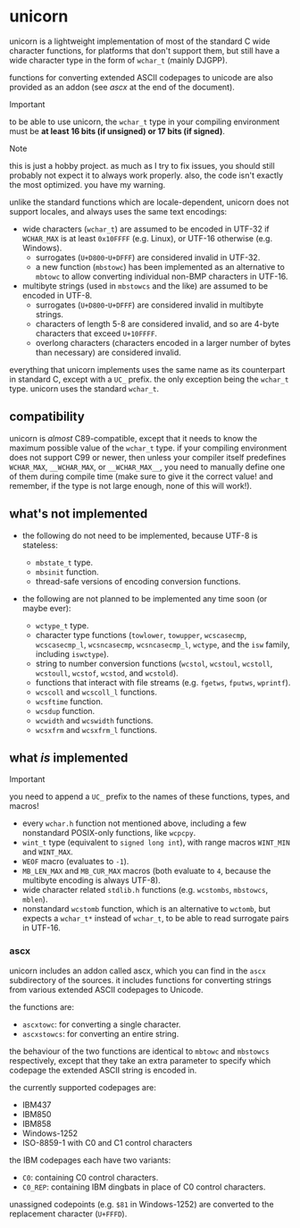# unicorn

unicorn is a lightweight implementation of most of the standard C wide character functions, for platforms that don't support them, but still have a wide character type in the form of `wchar_t` (mainly DJGPP).

functions for converting extended ASCII codepages to unicode are also provided as an addon (see *ascx* at the end of the document).

> [!IMPORTANT]
> to be able to use unicorn, the `wchar_t` type in your compiling environment must be **at least 16 bits (if unsigned) or 17 bits (if signed)**.

> [!NOTE]
> this is just a hobby project.
> as much as I try to fix issues, you should still probably not expect it to always work properly.
> also, the code isn't exactly the most optimized. you have my warning.

unlike the standard functions which are locale-dependent, unicorn does not support locales, and always uses the same text encodings:

* wide characters (`wchar_t`) are assumed to be encoded in UTF-32 if `WCHAR_MAX` is at least `0x10FFFF` (e.g. Linux), or UTF-16 otherwise (e.g. Windows).
  * surrogates (`U+D800`-`U+DFFF`) are considered invalid in UTF-32.
  * a new function (`mbstowc`) has been implemented as an alternative to `mbtowc` to allow converting individual non-BMP characters in UTF-16.
* multibyte strings (used in `mbstowcs` and the like) are assumed to be encoded in UTF-8.
  * surrogates (`U+D800`-`U+DFFF`) are considered invalid in multibyte strings.
  * characters of length 5-8 are considered invalid, and so are 4-byte characters that exceed `U+10FFFF`.
  * overlong characters (characters encoded in a larger number of bytes than necessary) are considered invalid.

everything that unicorn implements uses the same name as its counterpart in standard C, except with a `UC_` prefix.
the only exception being the `wchar_t` type. unicorn uses the standard `wchar_t`.

## compatibility

unicorn is *almost* C89-compatible, except that it needs to know the maximum possible value of the `wchar_t` type.
if your compiling environment does not support C99 or newer, then unless your compiler itself predefines `WCHAR_MAX`, `__WCHAR_MAX`, or `__WCHAR_MAX__`, you need to manually define one of them during compile time (make sure to give it the correct value! and remember, if the type is not large enough, none of this will work!).

## what's not implemented

* the following do not need to be implemented, because UTF-8 is stateless:
  * `mbstate_t` type.
  * `mbsinit` function.
  * thread-safe versions of encoding conversion functions.

* the following are not planned to be implemented any time soon (or maybe ever):
  * `wctype_t` type.
  * character type functions (`towlower`, `towupper`, `wcscasecmp`, `wcscasecmp_l`, `wcsncasecmp`, `wcsncasecmp_l`, `wctype`, and the `isw` family, including `iswctype`).
  * string to number conversion functions (`wcstol`, `wcstoul`, `wcstoll`, `wcstoull`, `wcstof`, `wcstod`, and `wcstold`).
  * functions that interact with file streams (e.g. `fgetws`, `fputws`, `wprintf`).
  * `wcscoll` and `wcscoll_l` functions.
  * `wcsftime` function.
  * `wcsdup` function.
  * `wcwidth` and `wcswidth` functions.
  * `wcsxfrm` and `wcsxfrm_l` functions.

## what *is* implemented

> [!IMPORTANT]
> you need to append a `UC_` prefix to the names of these functions, types, and macros!

* every `wchar.h` function not mentioned above, including a few nonstandard POSIX-only functions, like `wcpcpy`.
* `wint_t` type (equivalent to `signed long int`), with range macros `WINT_MIN` and `WINT_MAX`.
* `WEOF` macro (evaluates to `-1`).
* `MB_LEN_MAX` and `MB_CUR_MAX` macros (both evaluate to `4`, because the multibyte encoding is always UTF-8).
* wide character related `stdlib.h` functions (e.g. `wcstombs`, `mbstowcs`, `mblen`).
* nonstandard `wcstomb` function, which is an alternative to `wctomb`, but expects a `wchar_t*` instead of `wchar_t`, to be able to read surrogate pairs in UTF-16.

### ascx

unicorn includes an addon called ascx, which you can find in the `ascx` subdirectory of the sources. it includes functions for converting strings from various extended ASCII codepages to Unicode.

the functions are:
* `ascxtowc`: for converting a single character.
* `ascxstowcs`: for converting an entire string.

the behaviour of the two functions are identical to `mbtowc` and `mbstowcs` respectively, except that they take an extra parameter to specify which codepage the extended ASCII string is encoded in.

the currently supported codepages are:
* IBM437
* IBM850
* IBM858
* Windows-1252
* ISO-8859-1 with C0 and C1 control characters

the IBM codepages each have two variants:
* `C0`: containing C0 control characters.
* `C0_REP`: containing IBM dingbats in place of C0 control characters.

unassigned codepoints (e.g. `$81` in Windows-1252) are converted to the replacement character (`U+FFFD`).
